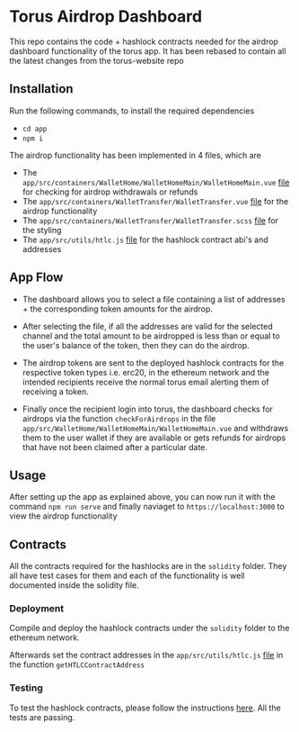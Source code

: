 # Torus Airdrop Dashboard

This repo contains the code + hashlock contracts needed for the airdrop dashboard functionality of the torus app. It has been rebased to contain all the latest changes from the torus-website repo

## Installation

Run the following commands, to install the required dependencies

- `cd app`
- `npm i`

The airdrop functionality has been implemented in 4 files, which are

- The `app/src/containers/WalletHome/WalletHomeMain/WalletHomeMain.vue` [file](/app/src/containers/WalletHome/WalletHomeMain/WalletHomeMain.vue) for checking for airdrop withdrawals or refunds
- The `app/src/containers/WalletTransfer/WalletTransfer.vue` [file](/app/src/containers/WalletTransfer/WalletTransfer.vue) for the airdrop functionality
- The `app/src/containers/WalletTransfer/WalletTransfer.scss` [file](/app/src/containers/WalletTransfer/WalletTransfer.scss) for the styling
- The `app/src/utils/htlc.js` [file](/app/src/utils/htlc.js) for the hashlock contract abi's and addresses

## App Flow

- The dashboard allows you to select a file containing a list of addresses + the corresponding token amounts for the airdrop.

- After selecting the file, if all the addresses are valid for the selected channel and the total amount to be airdropped is less than or equal to the user's balance of the token, then they can do the airdrop.

- The airdrop tokens are sent to the deployed hashlock contracts for the respective token types i.e. erc20, in the ethereum network and the intended recipients receive the normal torus email alerting them of receiving a token.

- Finally once the recipient login into torus, the dashboard checks for airdrops via the function `checkForAirdrops` in the file `app/src/WalletHome/WalletHomeMain/WalletHomeMain.vue` and withdraws them to the user wallet if they are available or gets refunds for airdrops that have not been claimed after a particular date.

## Usage

After setting up the app as explained above, you can now run it with the command `npm run serve` and finally naviaget to `https://localhost:3000` to view the airdrop functionality

## Contracts

All the contracts required for the hashlocks are in the `solidity` folder. They all have test cases for them and each of the functionality is well documented inside the solidity file.

### Deployment

Compile and deploy the hashlock contracts under the `solidity` folder to the ethereum network.

Afterwards set the contract addresses in the `app/src/utils/htlc.js` [file](/app/src/utils/htlc.js) in the function `getHTLCContractAddress`

### Testing

To test the hashlock contracts, please follow the instructions [here](/solidity/README.md). All the tests are passing.
